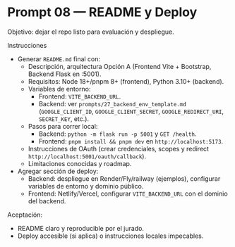 # Prompt 08 — README y Deploy

Objetivo: dejar el repo listo para evaluación y despliegue.

Instrucciones
- Generar `README.md` final con:
  - Descripción, arquitectura Opción A (Frontend Vite + Bootstrap, Backend Flask en :5001).
  - Requisitos: Node 18+/pnpm 8+ (frontend), Python 3.10+ (backend).
  - Variables de entorno:
    - Frontend: `VITE_BACKEND_URL`.
    - Backend: ver `prompts/27_backend_env_template.md` (`GOOGLE_CLIENT_ID`, `GOOGLE_CLIENT_SECRET`, `GOOGLE_REDIRECT_URI`, `SECRET_KEY`, etc.).
  - Pasos para correr local:
    - Backend: `python -m flask run -p 5001` y `GET /health`.
    - Frontend: `pnpm install && pnpm dev` en `http://localhost:5173`.
  - Instrucciones de OAuth (crear credenciales, scopes y redirect `http://localhost:5001/oauth/callback`).
  - Limitaciones conocidas y roadmap.
- Agregar sección de deploy:
  - Backend: despliegue en Render/Fly/railway (ejemplos), configurar variables de entorno y dominio público.
  - Frontend: Netlify/Vercel, configurar `VITE_BACKEND_URL` con el dominio del backend.

Aceptación:
- README claro y reproducible por el jurado.
- Deploy accesible (si aplica) o instrucciones locales impecables.
